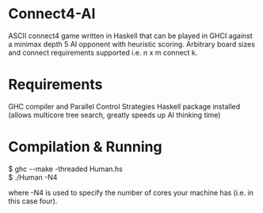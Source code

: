 # Connect4-AI
ASCII connect4 game written in Haskell that can be played in GHCI against a minimax depth 5 AI opponent with heuristic scoring. Arbitrary board sizes and connect requirements supported i.e. n x m connect k.

# Requirements
GHC compiler and Parallel Control Strategies Haskell package installed (allows multicore tree search, greatly speeds up AI thinking time)

# Compilation & Running
$ ghc --make -threaded Human.hs  
$ ./Human -N4  

where -N4 is used to specify the number of cores your machine has (i.e. in this case four).